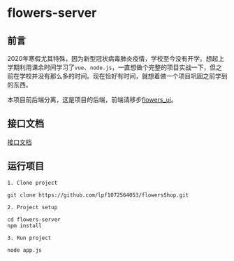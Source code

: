 # flowers-server

## 前言

2020年寒假尤其特殊，因为新型冠状病毒肺炎疫情，学校至今没有开学。想起上学期利用课余时间学习了`vue`、`node.js`，一直想做个完整的项目实战一下，但之前在学校并没有那么多的时间。现在恰好有时间，就想着做一个项目巩固之前学到的东西。 

本项目前后端分离，这是项目的后端，前端请移步[flowers_ui](https://github.com/lpf1072564053/flowersShop/tree/master/flowers_ui)。

## 接口文档

[接口文档](https://github.com/lpf1072564053/flowersShop/blob/master/flowers_server/docs/API.md)

## 运行项目
```
1. Clone project

git clone https://github.com/lpf1072564053/flowersShop.git

2. Project setup

cd flowers-server
npm install

3. Run project

node app.js
```
